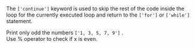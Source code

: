 The `['continue']` keyword is used to skip the rest of the code inside the loop for the currently executed loop and return to the `['for']` or `['while']` statement.  
  
Print only odd the numbers `['1, 3, 5, 7, 9']` .  
Use % operator to check if x is even.